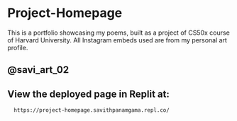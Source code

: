 # Project-Homepage

This is a portfolio showcasing my poems, built as a project of CS50x course of Harvard University. All Instagram embeds used are from my personal art profile. 
## @savi_art_02

## View the deployed page in Replit at:
      https://project-homepage.savithpanamgama.repl.co/
